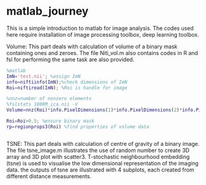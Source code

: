 # matlab_journey
This is a simple introduction to matlab for image analysis. The codes used here require installation of image processing toolbox, deep learning toolbox. 

Volume: This part deals with calculation of volume of a binary mask containing ones and zeroes. The file Niti_vol.m also contains codes in R and fsl for performing the same task are also provided.

```matlab
%matlab
ImN='test.nii'; %assign ImN 
info=niftiinfo(ImN);%check dimensions of ImN
Roi=niftiread(ImN); %Roi is handle for image

%nnz=number of nonzero elements
%fslstats 1000M_ica.nii -V
Volume=nnz(Roi)*info.PixelDimensions(1)*info.PixelDimensions(2)*info.PixelDimensions(3)/1000

Roi=Roi>0.5; %ensure binary mask
rp=regionprops3(Roi) %find properties of volume data
```
```fsl

```
TSNE: This part deals with calculation of centre of gravity of a binary image. The file tsne_image.m illustrates the use of random number to create 3D array and 3D plot with scatter3. T-stochastic neighbourhood embedding (tsne) is used to visualise the low dimensional representation of the imaging data. the outputs of tsne are illustrated with 4 subplots, each created from different distance measurements. 

